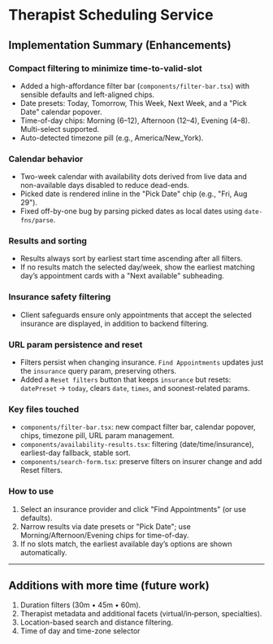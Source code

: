 
# Therapist Scheduling Service

## Implementation Summary (Enhancements)

### Compact filtering to minimize time-to-valid-slot
- Added a high-affordance filter bar (`components/filter-bar.tsx`) with sensible defaults and left-aligned chips.
- Date presets: Today, Tomorrow, This Week, Next Week, and a "Pick Date" calendar popover.
- Time-of-day chips: Morning (6–12), Afternoon (12–4), Evening (4–8). Multi-select supported.
- Auto-detected timezone pill (e.g., America/New_York).

### Calendar behavior
- Two-week calendar with availability dots derived from live data and non-available days disabled to reduce dead-ends.
- Picked date is rendered inline in the "Pick Date" chip (e.g., "Fri, Aug 29").
- Fixed off-by-one bug by parsing picked dates as local dates using `date-fns/parse`.

### Results and sorting
- Results always sort by earliest start time ascending after all filters.
- If no results match the selected day/week, show the earliest matching day’s appointment cards with a "Next available" subheading.

### Insurance safety filtering
- Client safeguards ensure only appointments that accept the selected insurance are displayed, in addition to backend filtering.

### URL param persistence and reset
- Filters persist when changing insurance. `Find Appointments` updates just the `insurance` query param, preserving others.
- Added a `Reset filters` button that keeps `insurance` but resets: `datePreset` → `today`, clears `date`, `times`, and soonest-related params.

### Key files touched
- `components/filter-bar.tsx`: new compact filter bar, calendar popover, chips, timezone pill, URL param management.
- `components/availability-results.tsx`: filtering (date/time/insurance), earliest-day fallback, stable sort.
- `components/search-form.tsx`: preserve filters on insurer change and add Reset filters.

### How to use
1. Select an insurance provider and click "Find Appointments" (or use defaults).
2. Narrow results via date presets or "Pick Date"; use Morning/Afternoon/Evening chips for time-of-day.
3. If no slots match, the earliest available day’s options are shown automatically.

---

## Additions with more time (future work)
1. Duration filters (30m • 45m • 60m).
2. Therapist metadata and additional facets (virtual/in‑person, specialties).
3. Location-based search and distance filtering.
4. Time of day and time-zone selector
